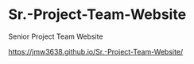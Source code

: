 # Sr.-Project-Team-Website
Senior Project Team Website

https://jmw3638.github.io/Sr.-Project-Team-Website/
